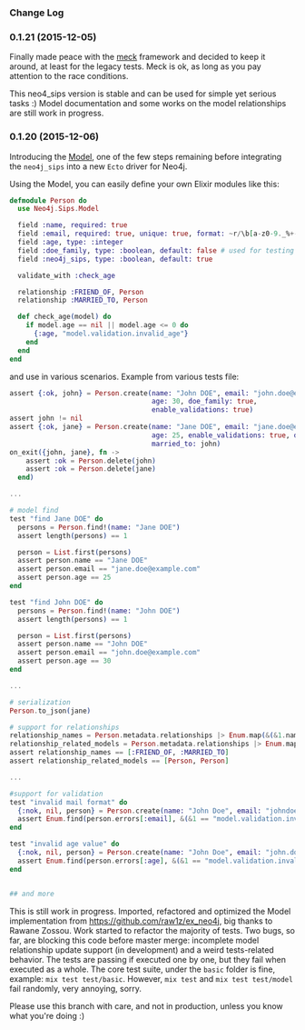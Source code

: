 ### Change Log

### 0.1.21 (2015-12-05)

Finally made peace with the [meck](https://github.com/eproxus/meck) framework and decided to keep it around, at least for the legacy tests. Meck is ok, as long as you pay attention to the race conditions. 

This neo4_sips version is stable and can be used for simple yet serious tasks :) Model documentation and some works on the model relationships are still work in progress.


### 0.1.20 (2015-12-06)

Introducing the [Model](https://github.com/florinpatrascu/neo4j_sips/tree/model_intro), one of the few steps remaining before integrating the `neo4j_sips` into a new `Ecto` driver for Neo4j.

Using the Model, you can easily define your own Elixir modules like this:

```elixir
defmodule Person do
  use Neo4j.Sips.Model

  field :name, required: true
  field :email, required: true, unique: true, format: ~r/\b[a-z0-9._%+-]+@[a-z0-9.-]+\.[a-z]{2,4}\b/
  field :age, type: :integer
  field :doe_family, type: :boolean, default: false # used for testing
  field :neo4j_sips, type: :boolean, default: true

  validate_with :check_age

  relationship :FRIEND_OF, Person
  relationship :MARRIED_TO, Person

  def check_age(model) do
    if model.age == nil || model.age <= 0 do
      {:age, "model.validation.invalid_age"}
    end
  end
end

```

and use in various scenarios. Example from various tests file:

```elixir
assert {:ok, john} = Person.create(name: "John DOE", email: "john.doe@example.com",
                                   age: 30, doe_family: true,
                                   enable_validations: true)
assert john != nil
assert {:ok, jane} = Person.create(name: "Jane DOE", email: "jane.doe@example.com",
                                   age: 25, enable_validations: true, doe_family: true,
                                   married_to: john)
on_exit({john, jane}, fn ->
    assert :ok = Person.delete(john)
    assert :ok = Person.delete(jane)
  end)

...

# model find
test "find Jane DOE" do
  persons = Person.find!(name: "Jane DOE")
  assert length(persons) == 1

  person = List.first(persons)
  assert person.name == "Jane DOE"
  assert person.email == "jane.doe@example.com"
  assert person.age == 25
end

test "find John DOE" do
  persons = Person.find!(name: "John DOE")
  assert length(persons) == 1

  person = List.first(persons)
  assert person.name == "John DOE"
  assert person.email == "john.doe@example.com"
  assert person.age == 30
end

...

# serialization
Person.to_json(jane)  

# support for relationships
relationship_names = Person.metadata.relationships |> Enum.map(&(&1.name))
relationship_related_models = Person.metadata.relationships |> Enum.map(&(&1.related_model))
assert relationship_names == [:FRIEND_OF, :MARRIED_TO]
assert relationship_related_models == [Person, Person]

...

#support for validation
test "invalid mail format" do
  {:nok, nil, person} = Person.create(name: "John Doe", email: "johndoe.example.com", age: 30)
  assert Enum.find(person.errors[:email], &(&1 == "model.validation.invalid")) != nil
end

test "invalid age value" do
  {:nok, nil, person} = Person.create(name: "John Doe", email: "john.doe@example.com", age: -30)
  assert Enum.find(person.errors[:age], &(&1 == "model.validation.invalid_age")) != nil
end


## and more
```


This is still work in progress. Imported, refactored and optimized the Model implementation from https://github.com/raw1z/ex_neo4j, big thanks to Rawane Zossou. Work started to refactor the majority of tests. Two bugs, so far, are blocking this code before master merge: incomplete model relationship update support (in development) and a weird tests-related behavior. The tests are passing if executed one by one, but they fail when executed as a whole. The core test suite, under the `basic` folder is fine, example: `mix test test/basic`. However, `mix test` and `mix test test/model` fail randomly, very annoying, sorry. 

Please use this branch with care, and not in production, unless you know what you're doing :)

